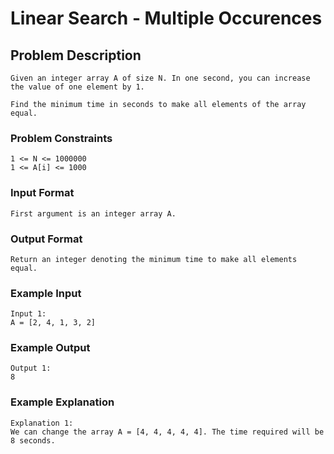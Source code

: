 # Linear Search - Multiple Occurences

## Problem Description
````
Given an integer array A of size N. In one second, you can increase the value of one element by 1.

Find the minimum time in seconds to make all elements of the array equal.
````

### Problem Constraints
````
1 <= N <= 1000000
1 <= A[i] <= 1000
````

### Input Format
````
First argument is an integer array A.
````

### Output Format
````
Return an integer denoting the minimum time to make all elements equal.
````

### Example Input
````
Input 1:
A = [2, 4, 1, 3, 2]
````

### Example Output
````
Output 1:
8
````
 
### Example Explanation
````
Explanation 1:
We can change the array A = [4, 4, 4, 4, 4]. The time required will be 8 seconds.
````